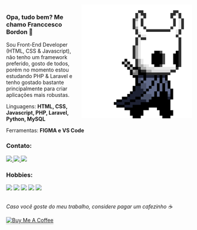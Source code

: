 <img src="https://raw.githubusercontent.com/TanZng/TanZng/master/assets/hollor_knight3.gif" min-width="300px" max-width="300px" width="300px" align="right">

<h3 align="left">
  Opa, tudo bem? Me chamo Franccesco Bordon 🫡
</h1>

<p align="left">
  Sou Front-End Developer (HTML, CSS & Javascript), não tenho um framework preferido, gosto de todos, porém no momento estou estudando PHP & Laravel e tenho gostado bastante principalmente para criar aplicações mais robustas.
</p>

<p align="left"> 
  Linguagens: <strong>HTML, CSS, Javascript, PHP, Laravel, Python, MySQL</strong>
</p>

<p align="left">
  Ferramentas: <strong>FIGMA e VS Code</strong>
</p>

<div>
  <h3>Contato: </h3>
  <a href="https://www.linkedin.com/in/franccesco-bordon" target="_blank">
    <img src="https://img.icons8.com/dusk/40/000000/linkedin.png"/>
  </a>
  <a href="mailto:franccesco_@hotmail.com" target="_blank">
    <img src="https://img.icons8.com/dusk/40/000000/ms-outlook.png"/>
    
  </a>
  <a href="https://wa.me/5547999693071" target="_blank">
    <img src="https://img.icons8.com/dusk/40/000000/whatsapp.png"/>
  </a>
</div>


<div>
  <h3>Hobbies:</h3>
  <img src="https://img.icons8.com/dusk/40/000000/garageband.png"/>
  <img src="https://img.icons8.com/dusk/40/000000/spotify.png"/>
  <img src="https://img.icons8.com/dusk/40/000000/steam.png"/> 
  <img src="https://img.icons8.com/dusk/40/000000/hollow-knight.png"/> 
  <img src="https://img.icons8.com/dusk/40/000000/league-of-legends.png"/> 
</div>

<br />

<p>
  <i>Caso você goste do meu trabalho, considere pagar um cafezinho ☕</i>
</p>
<a href="https://www.buymeacoffee.com/tiesco" target="_blank">
  <img 
    src="https://www.buymeacoffee.com/assets/img/custom_images/orange_img.png" 
    alt="Buy Me A Coffee" 
    style="height: 41px !important;width: 174px !important;box-shadow: 0px 3px 2px 0px rgba(190, 190, 190, 0.5) !important;-webkit-box-shadow: 0px 3px 2px 0px rgba(190, 190, 190, 0.5) !important;"
  >
</a>

